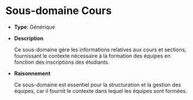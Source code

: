 # Sous-domaine Cours

- **Type**: Générique


- **Description**

  Ce sous-domaine gère les informations relatives aux cours et sections, fournissant le contexte nécessaire à la formation des équipes en fonction des inscriptions des étudiants.


- **Raisonnement**
    
  Ce sous-domaine est essentiel pour la structuration et la gestion des équipes, car il fournit le contexte dans lequel les équipes sont formées. 